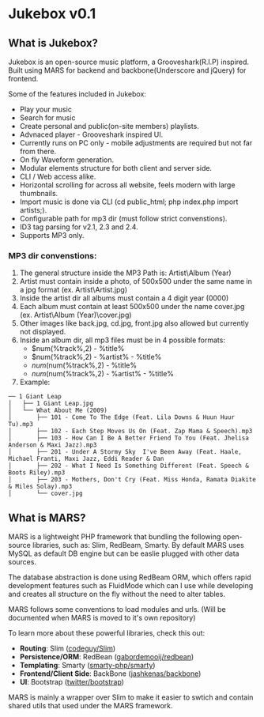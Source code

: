 # Jukebox v0.1

## What is Jukebox?
Jukebox is an open-source music platform, a Grooveshark(R.I.P) inspired. Built using MARS for backend and backbone(Underscore and jQuery) for frontend.

Some of the features included in Jukebox:
 * Play your music
 * Search for music
 * Create personal and public(on-site members) playlists.
 * Advnaced player - Grooveshark inspired UI.
 * Currently runs on PC only - mobile adjustments are required but not far from there.
 * On fly Waveform generation.
 * Modular elements structure for both client and server side.
 * CLI / Web access alike.
 * Horizontal scrolling for across all website, feels modern with large thumbnails.
 * Import music is done via CLI (cd public_html; php index.php import artists;).
 * Configurable path for mp3 dir (must follow strict convenstions).
 * ID3 tag parsing for v2.1, 2.3 and 2.4.
 * Supports MP3 only.

### MP3 dir convenstions:
 1. The general structure inside the MP3 Path is: Artist\Album (Year)
 2. Artist must contain inside a photo, of 500x500 under the same name in a jpg format (ex. Artist\Artist.jpg)
 2. Inside the artist dir all albums must contain a 4 digit year (0000)
 3. Each album must contain at least 500x500 under the name cover.jpg (ex. Artist\Album (Year)\cover.jpg)
 4. Other images like back.jpg, cd.jpg, front.jpg also allowed but currently not displayed.
 5. Inside an album dir, all mp3 files must be in 4 possible formats:
    * $num(%track%,2) - %title%
    * $num(%track%,2) - %artist% - %title%
    * $num(%discnumber%,1)$num(%track%,2) - %title%
    * $num(%discnumber%,1)$num(%track%,2) - %artist% - %title%
 6. Example:
   ```
   ── 1 Giant Leap
   │   ├── 1 Giant Leap.jpg
   │   └── What About Me (2009)
   │       ├── 101 - Come To The Edge (Feat. Lila Downs & Huun Huur Tu).mp3
   │       ├── 102 - Each Step Moves Us On (Feat. Zap Mama & Speech).mp3
   │       ├── 103 - How Can I Be A Better Friend To You (Feat. Jhelisa Anderson & Maxi Jazz).mp3
   │       ├── 201 - Under A Stormy Sky  I've Been Away (Feat. Haale, Michael Franti, Maxi Jazz, Eddi Reader & Dan
   │       ├── 202 - What I Need Is Something Different (Feat. Speech & Boots Riley).mp3
   │       ├── 203 - Mothers, Don't Cry (Feat. Miss Honda, Ramata Diakite & Miles Solay).mp3
   │       └── cover.jpg
   ```



## What is MARS?
MARS is a lightweight PHP framework that bundling the following open-source libraries, such as: Slim, RedBeam, Smarty. By default MARS uses MySQL as default DB engine but can be easlie plugged with other data sources.

The database abstraction is done using RedBeam ORM, which offers rapid development features such as FluidMode which can I use while developing and creates all structure on the fly without the need to alter tables.

MARS follows some conventions to load modules and urls. (Will be documented when MARS is moved to it's own repository)

To learn more about these powerful libraries, check this out:
* **Routing**: Slim ([codeguy/Slim](https://github.com/codeguy/Slim))
* **Persistence/ORM**: RedBean ([gabordemooij/redbean](https://github.com/gabordemooij/redbean))
* **Templating**: Smarty ([smarty-php/smarty](https://github.com/smarty-php/smarty))
* **Frontend/Client Side**: BackBone ([jashkenas/backbone](https://github.com/jashkenas/backbone))
* **UI**: Bootstrap ([twitter/bootstrap](https://github.com/twitter/bootstrap))
 
MARS is mainly a wrapper over Slim to make it easier to swtich and contain shared utils that used under the MARS framework.
